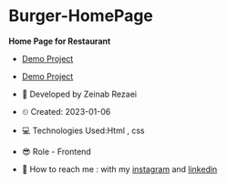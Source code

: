 # Burger-HomePage
**Home Page for Restaurant**

- [Demo Project](https://user-images.githubusercontent.com/121185931/211090260-6fcd59bb-7dd7-4d65-9025-0b9fd15d5151.mp4)

- [Demo Project](https://zeinab-rezaei-web.github.io/Burger-HomePage)

- 👩 Developed by Zeinab Rezaei

- ⏲ Created: 2023-01-06

- 💻 Technologies Used:Html , css 

- 😎 Role - Frontend

- 🔗 How to reach me : with my [instagram](https://www.instagram.com/zeinab.rezaei.web) and [linkedin](https://www.linkedin.com/in/zeinab-rezaei-web)
